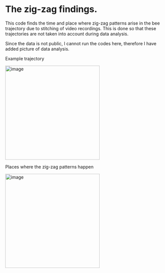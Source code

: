 # The zig-zag findings.
This code finds the time and place where zig-zag patterns arise in the bee trajectory due to stitching of video recordings. 
This is done so that these trajectories are not taken into account during data analysis.

Since the data is not public, I cannot run the codes here, therefore I have added picture of data analysis.




Example trajectory

<img width="300" alt="image" src="https://github.com/Flutura00/Bee-project/assets/107845798/9cb4225e-d7f4-4de4-b058-7ebbc572800f">


Places where the zig-zag patterns happen

<img width="300" alt="image" src="https://github.com/Flutura00/Bee-project/assets/107845798/0f148d20-e108-4403-a9d8-7e27373e6cf1">
